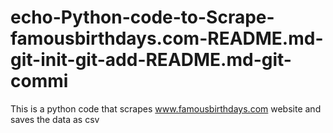 # echo-Python-code-to-Scrape-famousbirthdays.com-README.md-git-init-git-add-README.md-git-commi
This is a python code that scrapes www.famousbirthdays.com website and saves the data as csv
